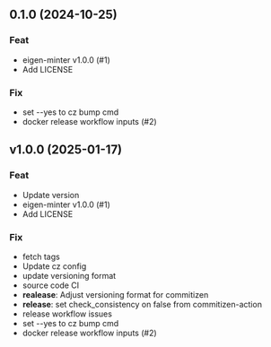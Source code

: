 ## 0.1.0 (2024-10-25)

### Feat

- eigen-minter v1.0.0  (#1)
- Add LICENSE

### Fix

- set --yes to cz bump cmd
- docker release workflow inputs (#2)

## v1.0.0 (2025-01-17)

### Feat

- Update version
- eigen-minter v1.0.0  (#1)
- Add LICENSE

### Fix

- fetch tags
- Update cz config
- update versioning format
- source code CI
- **realease**: Adjust versioning format for commitizen
- **release**: set check_consistency on false from commitizen-action
- release workflow issues
- set --yes to cz bump cmd
- docker release workflow inputs (#2)
